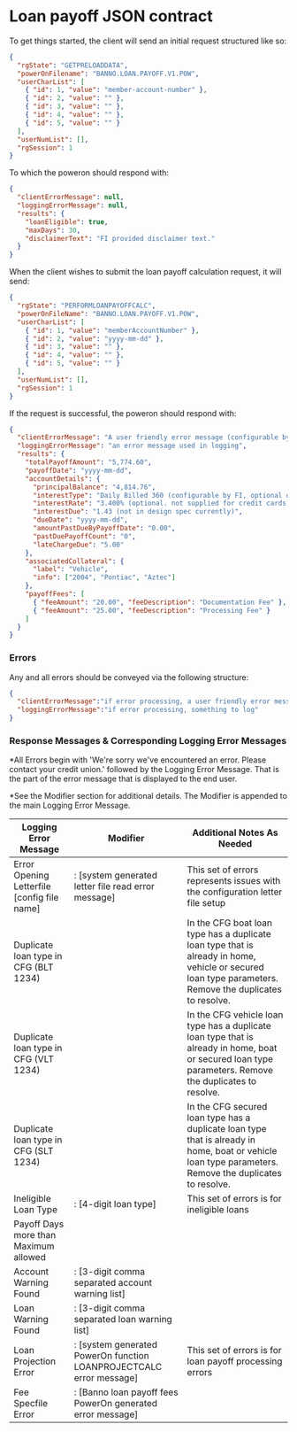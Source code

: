 # Loan payoff JSON contract

To get things started, the client will send an initial request structured like so:

```json
{
  "rgState": "GETPRELOADDATA",
  "powerOnFilename": "BANNO.LOAN.PAYOFF.V1.POW",
  "userCharList": [
    { "id": 1, "value": "member-account-number" },
    { "id": 2, "value": "" },
    { "id": 3, "value": "" },
    { "id": 4, "value": "" },
    { "id": 5, "value": "" }
  ],
  "userNumList": [],
  "rgSession": 1
}
```

To which the poweron should respond with:

```json
{
  "clientErrorMessage": null,
  "loggingErrorMessage": null,
  "results": {
    "loanEligible": true,
    "maxDays": 30,
    "disclaimerText": "FI provided disclaimer text."
  }
}
```

When the client wishes to submit the loan payoff calculation request, it will send:

```json
{
  "rgState": "PERFORMLOANPAYOFFCALC",
  "powerOnFileName": "BANNO.LOAN.PAYOFF.V1.POW",
  "userCharList": [
    { "id": 1, "value": "memberAccountNumber" },
    { "id": 2, "value": "yyyy-mm-dd" },
    { "id": 3, "value": "" },
    { "id": 4, "value": "" },
    { "id": 5, "value": "" }
  ],
  "userNumList": [],
  "rgSession": 1
}
```

If the request is successful, the poweron should respond with:

```json
{
  "clientErrorMessage": "A user friendly error message (configurable by FI)",
  "loggingErrorMessage": "an error message used in logging",
  "results": {
    "totalPayoffAmount": "5,774.60",
    "payoffDate": "yyyy-mm-dd",
    "accountDetails": {
      "principalBalance": "4,814.76",
      "interestType": "Daily Billed 360 (configurable by FI, optional display, maybe remove completely)",
      "interestRate": "3.400% (optional. not supplied for credit cards)",
      "interestDue": "1.43 (not in design spec currently)",
      "dueDate": "yyyy-mm-dd",
      "amountPastDueByPayoffDate": "0.00",
      "pastDuePayoffCount": "0",
      "lateChargeDue": "5.00"
    },
    "associatedCollateral": {
      "label": "Vehicle",
      "info": ["2004", "Pontiac", "Aztec"]
    },
    "payoffFees": [
      { "feeAmount": "20.00", "feeDescription": "Documentation Fee" },
      { "feeAmount": "25.00", "feeDescription": "Processing Fee" }
    ]
  }
}
```

### Errors

Any and all errors should be conveyed via the following structure:

```json
{
  "clientErrorMessage":"if error processing, a user friendly error message (unused currently)",
  "loggingErrorMessage":"if error processing, something to log"
}
```
### Response Messages & Corresponding Logging Error Messages

*All Errors begin with 'We're sorry we've encountered an error. Please contact your credit union.' followed by the Logging Error Message.
 That is the part of the error message that is displayed to the end user.

*See the Modifier section for additional details.
 The Modifier is appended to the main Logging Error Message.

| Logging Error Message                                                                 | Modifier                                                                             | Additional Notes As Needed                    |
| ------------------------------------------------------------------------------------- |------------------------------------------------------------------------------------- |-----------------------------------------------|
| Error Opening Letterfile [config file name] | : [system generated letter file read error message] | This set of errors represents issues with the configuration letter file setup |
| Duplicate loan type in CFG (BLT 1234) || In the CFG boat loan type has a duplicate loan type that is already in home, vehicle or secured loan type parameters. Remove the duplicates to resolve. |
| Duplicate loan type in CFG (VLT 1234) || In the CFG vehicle loan type has a duplicate loan type that is already in home, boat or secured loan type parameters. Remove the duplicates to resolve. |
| Duplicate loan type in CFG (SLT 1234) || In the CFG secured loan type has a duplicate loan type that is already in home, boat or vehicle loan type parameters. Remove the duplicates to resolve. |
| Ineligible Loan Type | : [4-digit loan type] | This set of errors is for ineligible loans |
| Payoff Days more than Maximum allowed |||
| Account Warning Found | : [3-digit comma separated account warning list] ||
| Loan Warning Found | : [3-digit comma separated loan warning list] ||
| Loan Projection Error | : [system generated PowerOn function LOANPROJECTCALC error message] | This set of errors is for loan payoff processing errors |
| Fee Specfile Error | : [Banno loan payoff fees PowerOn generated error message] ||
